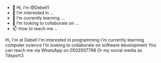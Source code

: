 - 👋 Hi, I’m @Debell1
- 👀 I’m interested in ...
- 🌱 I’m currently learning ...
- 💞️ I’m looking to collaborate on ...
- 📫 How to reach me ...

<!---
Debell1/Debell1 is a ✨ special ✨ repository because its `README.md` (this file) appears on your GitHub profile.
You can click the Preview link to take a look at your changes.
--->
Hi, I'm at Debell 
I'm interested in programming 
I'm currently learning computer science 
I'm looking to collaborate on software development 
You can reach me via WhatsApp on 
0502937798
Or my social media as 
Tdsport3
